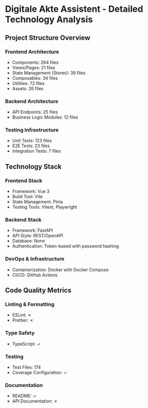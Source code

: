 # Digitale Akte Assistent - Detailed Technology Analysis

## Project Structure Overview

### Frontend Architecture
- Components: 264 files
- Views/Pages: 21 files
- State Management (Stores): 39 files
- Composables: 34 files
- Utilities: 72 files
- Assets: 26 files

### Backend Architecture
- API Endpoints: 25 files
- Business Logic Modules: 12 files

### Testing Infrastructure
- Unit Tests: 123 files
- E2E Tests: 23 files
- Integration Tests: 7 files

## Technology Stack

### Frontend Stack
- Framework: Vue 3
- Build Tool: Vite
- State Management: Pinia
- Testing Tools: Vitest, Playwright

### Backend Stack
- Framework: FastAPI
- API Style: REST/OpenAPI
- Database: None
- Authentication: Token-based with password hashing

### DevOps & Infrastructure
- Containerization: Docker with Docker Compose
- CI/CD: GitHub Actions

## Code Quality Metrics

### Linting & Formatting
- ESLint: ✗
- Prettier: ✗

### Type Safety
- TypeScript: ✓

### Testing
- Test Files: 174
- Coverage Configuration: ✓

### Documentation
- README: ✓
- API Documentation: ✗